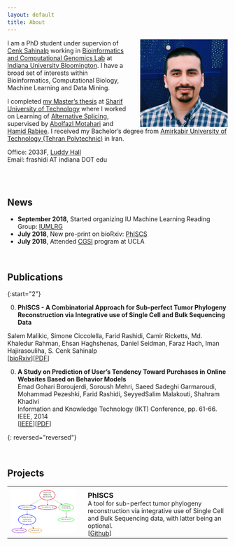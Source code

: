 ```yaml
---
layout: default
title: About
---
```


<img style="float: right; margin-left:30px;" src="/assets/me.jpg" width="200" alt="me"/>

I am a PhD student under supervion of [Cenk Sahinalp](https://www.soic.indiana.edu/all-people/profile.html?profile_id=291) working in [Bioinformatics and Computational Genomics Lab](http://www.iu.edu/~compgen/index.html) at [Indiana University Bloomington](https://www.indiana.edu). I have a broad set of interests within Bioinformatics, Computational Biology, Machine Learning and Data Mining.

I completed [my Master’s thesis](http://library.sharif.ir/parvan/resource/444343/یادگیری-پیرایش-دگرسان-از-داده-های-توالی-یابی-آر--ان--ای/&from=search&&query=alternative%20splicing&count=20&execute=true) at [Sharif University of Technology](http://www.en.sharif.edu) where I worked on Learning of [Alternative Splicing](https://en.wikipedia.org/wiki/Alternative_splicing), supervised by [Abolfazl Motahari](http://sharif.edu/~motahari/) and [Hamid Rabiee](http://sharif.edu/~rabiee/). I received my Bachelor’s degree from [Amirkabir University of Technology (Tehran Polytechnic)](http://aut.ac.ir/aut/) in Iran.


Office: 2033F, [Luddy Hall](https://goo.gl/maps/9mtD9Cgj4fT2)  
Email: frashidi AT indiana DOT edu

<br/><br/>

## News
  * **September 2018**, Started organizing IU Machine Learning Reading Group: [IUMLRG](https://iumlrg.github.io)
  * **July 2018**, New pre-print on bioRxiv: [PhISCS](https://www.biorxiv.org/content/early/2018/07/25/376996)
  * **July 2018**, Attended [CGSI](http://computationalgenomics.bioinformatics.ucla.edu) program at UCLA


<!-- ================================================== -->
<br/>

## Publications

{:start="2"}

0. **PhISCS - A Combinatorial Approach for Sub-perfect Tumor Phylogeny Reconstruction via Integrative use of Single Cell and Bulk Sequencing Data**  
<!-- Salem Malikic, Farid Rashidi, Simone Ciccolella, Md. Khaledur Rahman, Camir Ricketts, Ehsan Haghshenas, Daniel Seidman, Faraz Hach, Iman Hajirasouliha, S. Cenk Sahinalp   -->
Salem Malikic, Simone Ciccolella, Farid Rashidi, Camir Ricketts, Md. Khaledur Rahman, Ehsan Haghshenas, Daniel Seidman, Faraz Hach, Iman Hajirasouliha, S. Cenk Sahinalp  
[[bioRxiv](https://www.biorxiv.org/content/early/2018/07/25/376996)][[PDF](/assets/phiscs.pdf)]

<!-- 0. A Novel Algorithm for Discovering Splice Junction and Small Exon with RNA-Seq  
**Farid Rashidi Mehrabadi**, Damoun Nashta-ali, Amirhossein Saberi, Seyed Abolfazl Motahari, Babak Khalaj  
Manuscript. In preparation for Bioinformatics. -->

0. **A Study on Prediction of User’s Tendency Toward Purchases in Online Websites Based on Behavior Models**  
Emad Gohari Boroujerdi, Soroush Mehri, Saeed Sadeghi Garmaroudi, Mohammad Pezeshki, Farid Rashidi, SeyyedSalim Malakouti, Shahram Khadivi  
Information and Knowledge Technology (IKT) Conference, pp. 61-66. IEEE, 2014  
[[IEEE](http://ieeexplore.ieee.org/document/7030334/)][[PDF](/assets/dmc.pdf)]

{: reversed="reversed"}


<!-- ================================================== -->
<br/>

## Projects

<table style="width: 100%;">
	<tbody>
		<tr>
			<td style="vertical-align:middle;">
				<img src="/assets/phiscs.png" style="border-radius:0%; max-height:150px; max-width:150px;">
			</td>
			<td style="width:100%; vertical-align:middle; padding-left:20px; padding-top:10px; ">
				<h3 style="margin: 0">PhISCS</h3>
				<p style="margin: 0">A tool for sub-perfect tumor phylogeny reconstruction via integrative use of Single Cell and Bulk Sequencing data, with latter being an optional.</p>
				[<a href="https://github.com/sfu-compbio/PhISCS">Github</a>]
			</td>
		</tr>
		<!-- <tr>
			<td style="vertical-align:middle;">
				<img src="/assets/kaggle.png" style="border-radius:0%; max-height:150px; max-width:150px;">
			</td>
			<td style="width:100%; vertical-align:middle; padding-left:20px; padding-top:10px; ">
				<h3 style="margin: 0">Kaggle Solutions</h3>
				<p style="margin: 0">A searchable list of almost all available solutions and ideas shared by top performers in the past Kaggle competitions</p>
				[<a href="https://faridrashidi.github.io/kaggle-solutions/">Page</a>][<a href="https://github.com/faridrashidi/kaggle-solutions">Github</a>]
			</td>
		</tr> -->
	</tbody>
</table>
